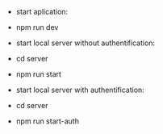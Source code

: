 - start aplication:
- npm run dev

- start local server without authentification:
- cd server
- npm run start

- start local server with authentification:
- cd server
- npm run start-auth
